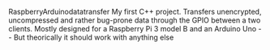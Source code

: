 RaspberryArduinodatatransfer
My first C++ project. Transfers unencrypted, uncompressed and rather bug-prone data through the GPIO between a two clients. Mostly designed for a Raspberry Pi 3 model B and an Arduino Uno -- But theorically it should work with anything else